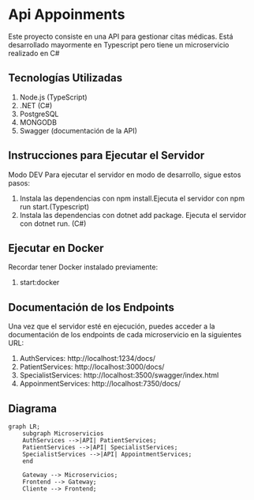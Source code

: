 # Api Appoinments                                                                                  
Este proyecto consiste en una API para gestionar citas médicas. Está desarrollado mayormente en Typescript pero tiene un microservicio realizado en C#

## Tecnologías Utilizadas
1) Node.js (TypeScript)
2) .NET (C#)
3) PostgreSQL
4) MONGODB
5) Swagger (documentación de la API)

## Instrucciones para Ejecutar el Servidor

Modo DEV
Para ejecutar el servidor en modo de desarrollo, sigue estos pasos:

1) Instala las dependencias con npm install.Ejecuta el servidor con npm run start.(Typescript)
2) Instala las dependencias con dotnet add package. Ejecuta el servidor con dotnet run. (C#)

## Ejecutar en Docker
Recordar tener Docker instalado previamente:
1) start:docker

## Documentación de los Endpoints
Una vez que el servidor esté en ejecución, puedes acceder a la documentación de los endpoints de cada microservicio en la siguientes URL: 
1) AuthServices: http://localhost:1234/docs/
2) PatientServices: http://localhost:3000/docs/
3) SpecialistServices: http://localhost:3500/swagger/index.html
4) AppoinmentServices: http://localhost:7350/docs/

## Diagrama
```mermaid
graph LR;
    subgraph Microservicios
    AuthServices -->|API| PatientServices;
    PatientServices -->|API| SpecialistServices;
    SpecialistServices -->|API| AppointmentServices;
    end

    Gateway --> Microservicios;
    Frontend --> Gateway;
    Cliente --> Frontend;





